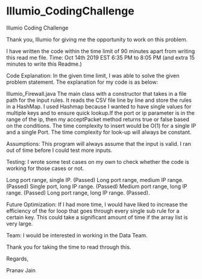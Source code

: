 # Illumio_CodingChallenge
Illumio Coding Challenge 

Thank you, Illumio for giving me the opportunity to work on this problem.

I have written the code within the time limit of 90 minutes apart from writing this read me file.
Time: Oct 14th 2019 EST 6:35 PM to 8:05 PM
(and extra 15 minutes to write this Readme.)

Code Explanation:
In the given time limit, I was able to solve the given problem statement. The explanation for my code is as below:

Illumio_Firewall.java The main class with a constructor that takes in a file path for the input rules. It reads the CSV file line by line and store the rules in a HashMap. I used Hashmap because I wanted to have single values for multiple keys and to ensure quick lookup.If the port or ip parameter is in the range of the ip, then my acceptPacket method returns true or false based on the conditions.
The time complexity to insert would be O(1) for a single IP and a single Port.
The time complexity for look-up will always be constant.

Assumptions:
This program will always assume that the input is valid. I ran out of time before I could test more inputs.

Testing:
I wrote some test cases on my own to check whether the code is working for those cases or not.

Long port range, single IP. (Passed)
Long port range, medium IP range. (Passed)
Single port, long IP range. (Passed)
Medium port range, long IP range. (Passed)
Long port range, long IP range. (Passed).

Future Optimization:
If I had more time, I would have liked to increase the efficiency of the for loop that goes through every single sub rule for a certain key. This could take a significant amount of time if the array list is very large.

Team:
I would be interested in working in the Data Team.

Thank you for taking the time to read through this.

Regards,

Pranav Jain
